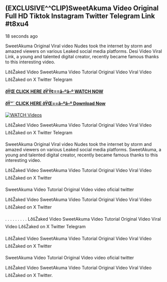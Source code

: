 ## (EXCLUSIVE^^CLIP)SweetAkuma Video Original Full HD Tiktok Instagram Twitter Telegram Link #t8xu4

18 seconds ago

SweetAkuma Original Viral video Nudes took the internet by storm and amazed viewers on various Leaked social media platforms. Desi Video Viral Link, a young and talented digital creator, recently became famous thanks to this interesting video.

LðšŽaked Video SweetAkuma Video Tutorial Original Video Viral Video LðšŽaked on X Twitter Telegram

**[ðŸŒ CLICK HERE ðŸŸ¢==â–ºâ–º WATCH NOW](https://clips-mediaa.blogspot.com/2025/02/video-viral-download.html)**

**[ðŸ”´ CLICK HERE ðŸŒ==â–ºâ–º Download Now](https://clips-mediaa.blogspot.com/2025/02/video-viral-download.html)**

[![WATCH Videos](https://i.imgur.com/dJHk4Zq.gif)](https://clips-mediaa.blogspot.com/2025/02/video-viral-download.html)

LðšŽaked Video SweetAkuma Video Tutorial Original Video Viral Video LðšŽaked on X Twitter Telegram

SweetAkuma Original Viral video Nudes took the internet by storm and amazed viewers on various Leaked social media platforms. SweetAkuma, a young and talented digital creator, recently became famous thanks to this interesting video.

LðšŽaked Video SweetAkuma Video Tutorial Original Video Viral Video LðšŽaked on X Twitter

SweetAkuma Video Tutorial Original Video video oficial twitter

LðšŽaked Video SweetAkuma Video Tutorial Original Video Viral Video LðšŽaked on X Twitter

. . . . . . . . . LðšŽaked Video SweetAkuma Video Tutorial Original Video Viral Video LðšŽaked on X Twitter Telegram

LðšŽaked Video SweetAkuma Video Tutorial Original Video Viral Video LðšŽaked on X Twitter

SweetAkuma Video Tutorial Original Video video oficial twitter

LðšŽaked Video SweetAkuma Video Tutorial Original Video Viral Video LðšŽaked on X Twitter.